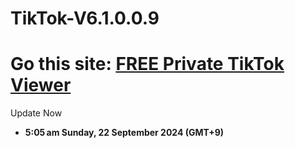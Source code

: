 # TikTok-V6.1.0.0.9
# Go this site: [FREE Private TikTok Viewer](https://njbgw12854493.github.io/private)
Update Now
- **5:05 am Sunday, 22 September 2024 (GMT+9)**
